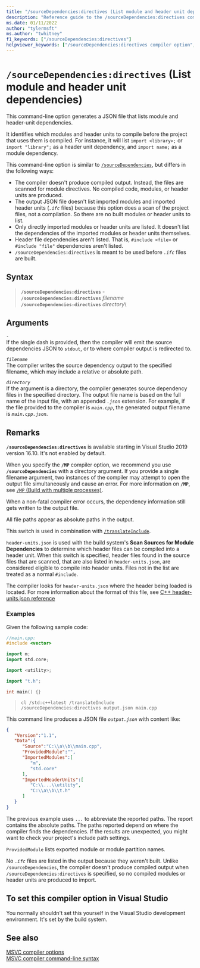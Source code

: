 ```yaml
---
title: "/sourceDependencies:directives (List module and header unit dependencies)"
description: "Reference guide to the /sourceDependencies:directives compiler option in Microsoft C++."
ms.date: 01/11/2022
author: "tylermsft"
ms.author: "twhitney"
f1_keywords: ["/sourceDependencies:directives"]
helpviewer_keywords: ["/sourceDependencies:directives compiler option", "/sourceDependencies:directives"]
---
```

# `/sourceDependencies:directives` (List module and header unit dependencies)

This command-line option generates a JSON file that lists module and header-unit dependencies.

It identifies which modules and header units to compile before the project that uses them is compiled. For instance, it will list `import <library>;` or `import "library";` as a header unit dependency, and `import name;` as a module dependency.

This command-line option is similar to [`/sourceDependencies`](sourcedependencies.md), but differs in the following ways:

- The compiler doesn't produce compiled output. Instead, the files are scanned for module directives. No compiled code, modules, or header units are produced.
- The output JSON file doesn't list imported modules and imported header units (*`.ifc`* files) because this option does a scan of the project files, not a compilation. So there are no built modules or header units to list.
- Only directly imported modules or header units are listed. It doesn't list the dependencies of the imported modules or header units themselves.
- Header file dependencies aren't listed. That is, `#include <file>` or `#include "file"` dependencies aren't listed.
- `/sourceDependencies:directives` is meant to be used before *`.ifc`* files are built.

## Syntax

> **`/sourceDependencies:directives`** -\
> **`/sourceDependencies:directives`** *filename*\
> **`/sourceDependencies:directives`** *directory*\

## Arguments

*`-`*\
If the single dash is provided, then the compiler will emit the source dependencies JSON to `stdout`, or to where compiler output is redirected to.

*`filename`*\
The compiler writes the source dependency output to the specified filename, which may include a relative or absolute path.

*`directory`*\
If the argument is a directory, the compiler generates source dependency files in the specified directory. The output file name is based on the full name of the input file, with an appended *`.json`* extension. For example, if the file provided to the compiler is *`main.cpp`*, the generated output filename is *`main.cpp.json`*.

## Remarks

**`/sourceDependencies:directives`** is available starting in Visual Studio 2019 version 16.10. It's not enabled by default.

When you specify the **`/MP`** compiler option, we recommend you use **`/sourceDependencies`** with a directory argument. If you provide a single filename argument, two instances of the compiler may attempt to open the output file simultaneously and cause an error. For more information on **`/MP`**, see [`/MP` (Build with multiple processes)](mp-build-with-multiple-processes.md).

When a non-fatal compiler error occurs, the dependency information still gets written to the output file.

All file paths appear as absolute paths in the output.

This switch is used in combination with [`/translateInclude`](translateinclude.md).

`header-units.json` is used with the build system's **Scan Sources for Module Dependencies** to determine which header files can be compiled into a header unit. When this switch is specified, header files found in the source files that are scanned, that are also listed in `header-units.json`, are considered eligible to compile into header units. Files not in the list are treated as a normal `#include`.

The compiler looks for `header-units.json` where the header being loaded is located. For more information about the format of this file, see [C++ header-units.json reference](header-unit-json-reference.md)

### Examples

Given the following sample code:

```cpp
//main.cpp:
#include <vector>

import m;
import std.core;

import <utility>;

import "t.h";

int main() {}
```

> `cl /std:c++latest /translateInclude /sourceDependencies:directives output.json main.cpp`

This command line produces a JSON file *`output.json`* with content like:

```JSON
{
   "Version":"1.1",
   "Data":{
      "Source":"C:\\a\\b\\main.cpp",
      "ProvidedModule":"",
      "ImportedModules":[
         "m",
         "std.core"
      ],
      "ImportedHeaderUnits":[
         "C:\\...\\utility",
         "C:\\a\\b\\t.h"
      ]
   }
}
```

The previous example uses `...` to abbreviate the reported paths. The report contains the absolute paths. The paths reported depend on where the compiler finds the dependencies. If the results are unexpected, you might want to check your project's include path settings.

`ProvidedModule` lists exported module or module partition names.

No *`.ifc`* files are listed in the output because they weren't built. Unlike `/sourceDependencies`, the compiler doesn't produce compiled output when `/sourceDependencies:directives` is specified, so no compiled modules or header units are produced to import.

## To set this compiler option in Visual Studio

You normally shouldn't set this yourself in the Visual Studio development environment. It's set by the build system.

## See also

[MSVC compiler options](compiler-options.md)\
[MSVC compiler command-line syntax](compiler-command-line-syntax.md)
